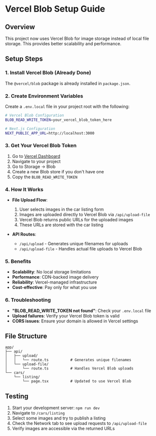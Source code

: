 # Vercel Blob Setup Guide

## Overview
This project now uses Vercel Blob for image storage instead of local file storage. This provides better scalability and performance.

## Setup Steps

### 1. Install Vercel Blob (Already Done)
The `@vercel/blob` package is already installed in `package.json`.

### 2. Create Environment Variables
Create a `.env.local` file in your project root with the following:

```bash
# Vercel Blob Configuration
BLOB_READ_WRITE_TOKEN=your_vercel_blob_token_here

# Next.js Configuration
NEXT_PUBLIC_APP_URL=http://localhost:3000
```

### 3. Get Your Vercel Blob Token
1. Go to [Vercel Dashboard](https://vercel.com/dashboard)
2. Navigate to your project
3. Go to Storage → Blob
4. Create a new Blob store if you don't have one
5. Copy the `BLOB_READ_WRITE_TOKEN`

### 4. How It Works
- **File Upload Flow**:
  1. User selects images in the car listing form
  2. Images are uploaded directly to Vercel Blob via `/api/upload-file`
  3. Vercel Blob returns public URLs for the uploaded images
  4. These URLs are stored with the car listing

- **API Routes**:
  - `/api/upload` - Generates unique filenames for uploads
  - `/api/upload-file` - Handles actual file uploads to Vercel Blob

### 5. Benefits
- **Scalability**: No local storage limitations
- **Performance**: CDN-backed image delivery
- **Reliability**: Vercel-managed infrastructure
- **Cost-effective**: Pay only for what you use

### 6. Troubleshooting
- **"BLOB_READ_WRITE_TOKEN not found"**: Check your `.env.local` file
- **Upload failures**: Verify your Vercel Blob token is valid
- **CORS issues**: Ensure your domain is allowed in Vercel settings

## File Structure
```
app/
├── api/
│   ├── upload/
│   │   └── route.ts          # Generates unique filenames
│   └── upload-file/
│       └── route.ts          # Handles Vercel Blob uploads
└── cars/
    └── listing/
        └── page.tsx          # Updated to use Vercel Blob
```

## Testing
1. Start your development server: `npm run dev`
2. Navigate to `/cars/listing`
3. Select some images and try to publish a listing
4. Check the Network tab to see upload requests to `/api/upload-file`
5. Verify images are accessible via the returned URLs
